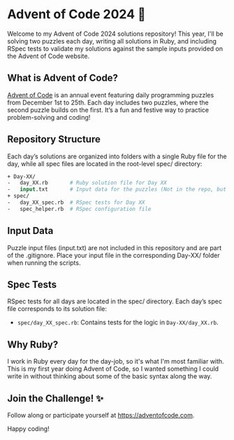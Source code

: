 # Advent of Code 2024 🎄

Welcome to my Advent of Code 2024 solutions repository! This year, I'll be solving two puzzles each day, writing all solutions in Ruby, and including RSpec tests to validate my solutions against the sample inputs provided on the Advent of Code website.

## What is Advent of Code?

[Advent of Code](https://adventofcode.com) is an annual event featuring daily programming puzzles from December 1st to 25th. Each day includes two puzzles, where the second puzzle builds on the first. It’s a fun and festive way to practice problem-solving and coding!

## Repository Structure

Each day’s solutions are organized into folders with a single Ruby file for the day, while all spec files are located in the root-level spec/ directory:

```graphql
+ Day-XX/
-   day_XX.rb       # Ruby solution file for Day XX
-   input.txt       # Input data for the puzzles (Not in the repo, but expected for local runs)
+ spec/
-   day_XX_spec.rb  # RSpec tests for Day XX
-   spec_helper.rb  # RSpec configuration file
```

## Input Data

Puzzle input files (input.txt) are not included in this repository and are part of the .gitignore. Place your input file in the corresponding Day-XX/ folder when running the scripts.

## Spec Tests

RSpec tests for all days are located in the spec/ directory. Each day’s spec file corresponds to its solution file:

- `spec/day_XX_spec.rb`: Contains tests for the logic in `Day-XX/day_XX.rb`.

## Why Ruby?

I work in Ruby every day for the day-job, so it's what I'm most familiar with. This is my first year doing Advent of Code, so I wanted something I could write in without thinking about some of the basic syntax along the way.

## Join the Challenge! ✨

Follow along or participate yourself at https://adventofcode.com.

Happy coding!